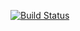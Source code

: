 [![Build Status](http://185.228.1.4:8080/job/white2net%20website/2/badge/icon)](http://185.228.1.4:8080/job/white2net%20website/2/)